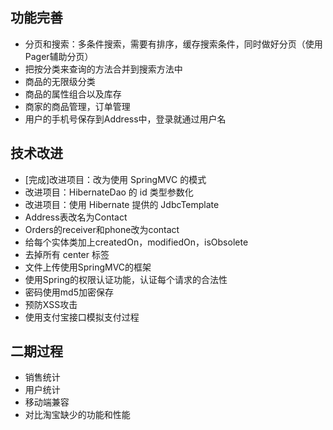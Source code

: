 ## 功能完善

* 分页和搜索：多条件搜索，需要有排序，缓存搜索条件，同时做好分页（使用Pager辅助分页）
* 把按分类来查询的方法合并到搜索方法中
* 商品的无限级分类
* 商品的属性组合以及库存
* 商家的商品管理，订单管理
* 用户的手机号保存到Address中，登录就通过用户名

## 技术改进

* [完成]改进项目：改为使用 SpringMVC 的模式
* 改进项目：HibernateDao 的 id 类型参数化
* 改进项目：使用 Hibernate 提供的 JdbcTemplate
* Address表改名为Contact
* Orders的receiver和phone改为contact
* 给每个实体类加上createdOn，modifiedOn，isObsolete
* 去掉所有 center 标签
* 文件上传使用SpringMVC的框架
* 使用Spring的权限认证功能，认证每个请求的合法性
* 密码使用md5加密保存
* 预防XSS攻击
* 使用支付宝接口模拟支付过程

## 二期过程

* 销售统计
* 用户统计
* 移动端兼容
* 对比淘宝缺少的功能和性能

